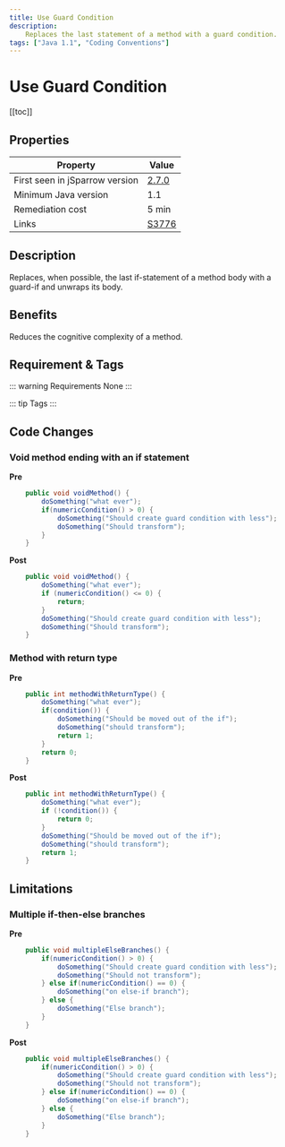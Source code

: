 ```yaml
---
title: Use Guard Condition
description:
    Replaces the last statement of a method with a guard condition.
tags: ["Java 1.1", "Coding Conventions"]
---
```


# Use Guard Condition

[[toc]]

## Properties

| Property                        | Value |
| ------------------------------- | ----- |
| First seen in jSparrow version  | [2.7.0](/eclipse/release-notes.html#_2-7-0)   |
| Minimum Java version            | 1.1   |
| Remediation cost                | 5 min |
| Links                           | [S3776](https://sonarcloud.io/organizations/default/rules?open=squid%3AS3776&rule_key=squid%3AS3776) |

## Description

Replaces, when possible, the last if-statement of a method body with a guard-if and unwraps its body.

## Benefits

Reduces the cognitive complexity of a method.

## Requirement & Tags

::: warning Requirements
None
:::

::: tip Tags
<TagLinks />
:::

## Code Changes

### Void method ending with an if statement

__Pre__
```java
	public void voidMethod() {
		doSomething("what ever");
		if(numericCondition() > 0) {
			doSomething("Should create guard condition with less");
			doSomething("Should transform");
		}
	}
```

__Post__
```java
	public void voidMethod() {
		doSomething("what ever");
		if (numericCondition() <= 0) {
			return;
		}
		doSomething("Should create guard condition with less");
		doSomething("Should transform");
	}
```

### Method with return type

__Pre__
```java
	public int methodWithReturnType() {
		doSomething("what ever");
		if(condition()) {
			doSomething("Should be moved out of the if");
			doSomething("should transform");
			return 1;
		}
		return 0;
	}
```

__Post__
```java
	public int methodWithReturnType() {
		doSomething("what ever");
		if (!condition()) {
			return 0;
		}
		doSomething("Should be moved out of the if");
		doSomething("should transform");
		return 1;
	}
```

## Limitations

### Multiple if-then-else branches

__Pre__
```java
	public void multipleElseBranches() {
		if(numericCondition() > 0) {
			doSomething("Should create guard condition with less");
			doSomething("Should not transform");
		} else if(numericCondition() == 0) {
			doSomething("on else-if branch");
		} else {
			doSomething("Else branch");
		}
	}
```

__Post__
```java
	public void multipleElseBranches() {
		if(numericCondition() > 0) {
			doSomething("Should create guard condition with less");
			doSomething("Should not transform");
		} else if(numericCondition() == 0) {
			doSomething("on else-if branch");
		} else {
			doSomething("Else branch");
		}
	}
```

